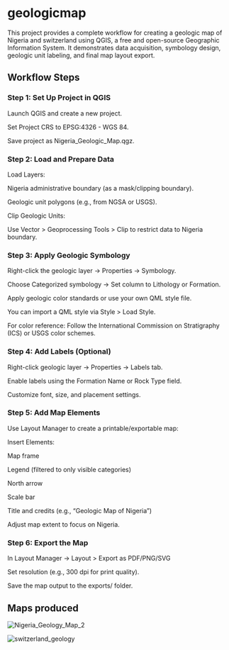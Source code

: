 # geologicmap
This project provides a complete workflow for creating a geologic map of Nigeria and switzerland using QGIS, a free and open-source Geographic Information System. It demonstrates data acquisition, symbology design, geologic unit labeling, and final map layout export.

##  Workflow Steps

### Step 1: Set Up Project in QGIS
Launch QGIS and create a new project.

Set Project CRS to EPSG:4326 - WGS 84.

Save project as Nigeria_Geologic_Map.qgz.

### Step 2: Load and Prepare Data
Load Layers:

Nigeria administrative boundary (as a mask/clipping boundary).

Geologic unit polygons (e.g., from NGSA or USGS).

Clip Geologic Units:

Use Vector > Geoprocessing Tools > Clip to restrict data to Nigeria boundary.

### Step 3: Apply Geologic Symbology
Right-click the geologic layer → Properties → Symbology.

Choose Categorized symbology → Set column to Lithology or Formation.

Apply geologic color standards or use your own QML style file.

You can import a QML style via Style > Load Style.

For color reference: Follow the International Commission on Stratigraphy (ICS) or USGS color schemes.

### Step 4: Add Labels (Optional)
Right-click geologic layer → Properties → Labels tab.

Enable labels using the Formation Name or Rock Type field.

Customize font, size, and placement settings.

### Step 5: Add Map Elements
Use Layout Manager to create a printable/exportable map:

Insert Elements:

Map frame

Legend (filtered to only visible categories)

North arrow

Scale bar

Title and credits (e.g., “Geologic Map of Nigeria”)

Adjust map extent to focus on Nigeria.

### Step 6: Export the Map
In Layout Manager → Layout > Export as PDF/PNG/SVG

Set resolution (e.g., 300 dpi for print quality).

Save the map output to the exports/ folder.


## Maps produced

![Nigeria_Geology_Map_2](https://github.com/user-attachments/assets/d70e18ee-23a8-4138-bd9d-0c924a625e5b)

![switzerland_geology](https://github.com/user-attachments/assets/4cc94f91-8d7e-4e97-86a1-d36cb89bf34d)
